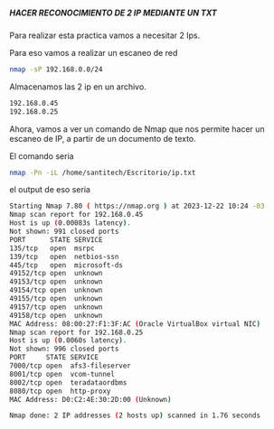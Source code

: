 ##### HACER RECONOCIMIENTO DE 2 IP MEDIANTE UN TXT

Para realizar esta practica vamos a necesitar 2 Ips.

Para eso vamos a realizar un escaneo de red

```sh
nmap -sP 192.168.0.0/24
```

Almacenamos las 2 ip en un archivo.

```txt
192.168.0.45
192.168.0.25
```

Ahora, vamos a ver un comando de Nmap que nos permite hacer un escaneo de IP, a partir de un documento de texto.

El comando seria

```sh
nmap -Pn -iL /home/santitech/Escritorio/ip.txt
```

el output de eso seria

```sh
Starting Nmap 7.80 ( https://nmap.org ) at 2023-12-22 10:24 -03
Nmap scan report for 192.168.0.45
Host is up (0.00083s latency).
Not shown: 991 closed ports                                                                                                  
PORT      STATE SERVICE                            
135/tcp   open  msrpc                     
139/tcp   open  netbios-ssn                       
445/tcp   open  microsoft-ds                 
49152/tcp open  unknown                            
49153/tcp open  unknown                                 
49154/tcp open  unknown                                 
49155/tcp open  unknown                                 
49157/tcp open  unknown                                                                
49158/tcp open  unknown                                                                
MAC Address: 08:00:27:F1:3F:AC (Oracle VirtualBox virtual NIC)                  
Nmap scan report for 192.168.0.25                                                                                                                                                           
Host is up (0.0060s latency).                         
Not shown: 996 closed ports                                                          
PORT     STATE SERVICE
7000/tcp open  afs3-fileserver
8001/tcp open  vcom-tunnel   
8002/tcp open  teradataordbms       
8080/tcp open  http-proxy    
MAC Address: D0:C2:4E:30:2D:00 (Unknown)

Nmap done: 2 IP addresses (2 hosts up) scanned in 1.76 seconds  
```
